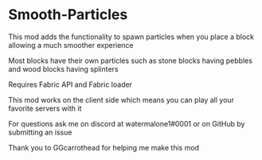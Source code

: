 # Smooth-Particles

This mod adds the functionality to spawn particles when you place a block allowing a much smoother experience

 

Most blocks have their own particles such as stone blocks having pebbles and wood blocks having splinters

 

Requires Fabric API and Fabric loader



 

This mod works on the client side which means you can play all your favorite servers with it

 

 

For questions ask me on discord at watermalone1#0001 or on GitHub by submitting an issue

 

 Thank you to GGcarrothead for helping me make this mod
